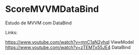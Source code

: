# ScoreMVVMDataBind
Estudo de MVVM com DataBind

Links:

https://www.youtube.com/watch?v=mnC1aN2yhqI ViewModel
https://www.youtube.com/watch?v=zTEMTx55JE4 DataBind
